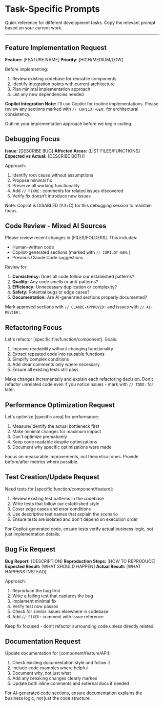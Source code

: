 # Task-Specific Prompts

Quick reference for different development tasks. Copy the relevant prompt based on your current work.

---

## Feature Implementation Request

**Feature:** [FEATURE NAME]
**Priority:** [HIGH/MEDIUM/LOW]

Before implementing:
1. Review existing codebase for reusable components
2. Identify integration points with current architecture
3. Plan minimal implementation approach
4. List any new dependencies needed

**Copilot Integration Note:** I'll use Copilot for routine implementations. Please review any sections marked with `// COPILOT-GEN:` for architectural consistency.

Outline your implementation approach before we begin coding.

## Debugging Focus

**Issue:** [DESCRIBE BUG]
**Affected Areas:** [LIST FILES/FUNCTIONS]
**Expected vs Actual:** [DESCRIBE BOTH]

Approach:
1. Identify root cause without assumptions
2. Propose minimal fix
3. Preserve all working functionality
4. Add `// FIXME:` comments for related issues discovered
5. Verify fix doesn't introduce new issues

Note: Copilot is DISABLED (Alt+C) for this debugging session to maintain focus.

## Code Review - Mixed AI Sources

Please review recent changes in [FILES/FOLDERS]. This includes:
- Human-written code
- Copilot-generated sections (marked with `// COPILOT-GEN:`)
- Previous Claude Code suggestions

Review for:
1. **Consistency:** Does all code follow our established patterns?
2. **Quality:** Any code smells or anti-patterns?
3. **Efficiency:** Unnecessary duplication or complexity?
4. **Safety:** Potential bugs or edge cases?
5. **Documentation:** Are AI-generated sections properly documented?

Mark approved sections with `// CLAUDE-APPROVED:` and issues with `// AI-REVIEW:`.

## Refactoring Focus

Let's refactor [specific file/function/component]. Goals:

1. Improve readability without changing functionality
2. Extract repeated code into reusable functions
3. Simplify complex conditions
4. Add clear comments only where necessary
5. Ensure all existing tests still pass

Make changes incrementally and explain each refactoring decision.
Don't refactor unrelated code even if you notice issues - mark with `// TODO:` for later.

## Performance Optimization Request

Let's optimize [specific area] for performance:

1. Measure/identify the actual bottleneck first
2. Make minimal changes for maximum impact
3. Don't optimize prematurely
4. Keep code readable despite optimizations
5. Document why specific optimizations were made

Focus on measurable improvements, not theoretical ones.
Provide before/after metrics where possible.

## Test Creation/Update Request

Need tests for [specific function/component/feature]:

1. Review existing test patterns in the codebase
2. Write tests that follow our established style
3. Cover edge cases and error conditions
4. Use descriptive test names that explain the scenario
5. Ensure tests are isolated and don't depend on execution order

For Copilot-generated code, ensure tests verify actual business logic, not just implementation details.

## Bug Fix Request

**Bug Report:** [DESCRIPTION]
**Reproduction Steps:** [HOW TO REPRODUCE]
**Expected Result:** [WHAT SHOULD HAPPEN]
**Actual Result:** [WHAT HAPPENS INSTEAD]

Approach:
1. Reproduce the bug first
2. Write a failing test that captures the bug
3. Implement minimal fix
4. Verify test now passes
5. Check for similar issues elsewhere in codebase
6. Add `// FIXED:` comment with issue reference

Keep fix focused - don't refactor surrounding code unless directly related.

## Documentation Request

Update documentation for [component/feature/API]:

1. Check existing documentation style and follow it
2. Include code examples where helpful
3. Document why, not just what
4. Add any breaking changes clearly marked
5. Update both inline comments and external docs if needed

For AI-generated code sections, ensure documentation explains the business logic, not just the code structure.

